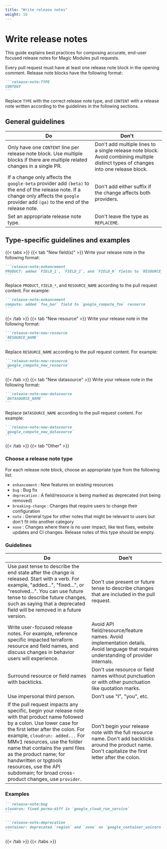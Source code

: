 ```yaml
---
title: "Write release notes"
weight: 10
---
```


# Write release notes

This guide explains best practices for composing accurate, end-user focused release notes for Magic Modules pull requests.

Every pull request must have at least one release note block in the opening comment. Release note blocks have the following format:

~~~markdown
```release-note:TYPE
CONTENT
```
~~~

Replace `TYPE` with the correct release note type, and `CONTENT` with a release note written according to the guidelines in the following sections.

## General guidelines

Do | Don't
-- | -----
Only have one `CONTENT` line per release note block. Use multiple blocks if there are multiple related changes in a single PR. | Don't add multiple lines to a single release note block. Avoid combining multiple distinct types of changes into one release block.
If a change only affects the `google-beta` provider add `(beta)` to the end of the release note. If a change only affects the `google` provider add `(ga)` to the end of the release note. | Don't add either suffix if the change affects both providers.
Set an appropriate release note type. | Don't leave the type as `REPLACEME`.

## Type-specific guidelines and examples

{{< tabs >}}
{{< tab "New field(s)" >}}
Write your release note in the following format:

~~~markdown
```release-note:enhancement
PRODUCT: added `FIELD_1`, `FIELD_2`, and `FIELD_N` fields to `RESOURCE_NAME` resource
```
~~~

Replace `PRODUCT`, `FIELD_*`, and `RESOURCE_NAME` according to the pull request content. For example:

~~~markdown
```release-note:enhancement
compute: added `foo_bar` field to `google_compute_foo` resource
```
~~~
{{< /tab >}}
{{< tab "New resource" >}}
Write your release note in the following format:

~~~markdown
```release-note:new-resource
`RESOURCE_NAME`
```
~~~

Replace `RESOURCE_NAME` according to the pull request content. For example:

~~~markdown
```release-note:new-resource
`google_compute_new_resource`
```
~~~
{{< /tab >}}
{{< tab "New datasource" >}}
Write your release note in the following format:

~~~markdown
```release-note:new-datasource
`DATASOURCE_NAME`
```
~~~

Replace `DATASOURCE_NAME` according to the pull request content. For example:

~~~markdown
```release-note:new-datasource
`google_compute_new_datasource`
```
~~~
{{< /tab >}}
{{< tab "Other" >}}
### Choose a release note type
For each release note block, choose an appropriate type from the following list:

- `enhancement` : New features on existing resources
- `bug` : Bug fix
- `deprecation` : A field/resource is being marked as deprecated (not being removed)
- `breaking-change` : Changes that require users to change their configuration
- `note` : General type for other notes that might be relevant to users but don't fit into another category
- `none` : Changes where there is no user impact, like test fixes, website updates and
  CI changes. Release notes of this type should be empty.

### Guidelines

Do | Don't
-- | -----
Use past tense to describe the end state after the change is released. Start with a verb. For example, "added...", "fixed...", or "resolved...". You can use future tense to describe future changes, such as saying that a deprecated field will be removed in a future version. | Don't use present or future tense to describe changes that are included in the pull request.
Write user-focused release notes. For example, reference specific impacted terraform resource and field names, and discuss changes in behavior users will experience. | Avoid API field/resource/feature names. Avoid implementation details. Avoid language that requires understanding of provider internals.
Surround resource or field names with backticks. | Don't use resource or field names without punctuation or with other punctuation like quotation marks.
Use impersonal third person. | Don't use "I", "you", etc.
If the pull request impacts any specific, begin your release note with that product name followed by a colon. Use lower case for the first letter after the colon. For example, `cloudrun: added...` For MMv1 resources, use the folder name that contains the yaml files as the product name; for handwritten or tpgtools resources, use the API subdomain; for broad cross-product changes, use `provider`. | Don't begin your release note with the full resource name. Don't add backticks around the product name. Don't capitalize the first letter after the colon.

### Examples

~~~markdown
```release-note:bug
cloudrun: fixed perma-diff in `google_cloud_run_service`
```
~~~

~~~markdown
```release-note:deprecation
container: deprecated `region` and `zone` on `google_container_unicorn`. Use `location` instead.
```
~~~
{{< /tab >}}
{{< /tabs >}}
